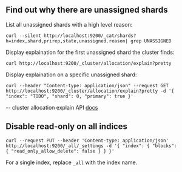 ## Find out why there are unassigned shards

List all unassigned shards with a high level reason:

```
curl --silent http://localhost:9200/_cat/shards?h=index,shard,prirep,state,unassigned.reason| grep UNASSIGNED
```

Display explaination for the first unassigned shard the cluster finds:

```
curl http://localhost:9200/_cluster/allocation/explain?pretty
```

Display explaination on a specific unassigned shard:

```
curl --header "Content-type: application/json" --request GET http://localhost:9200/_cluster/allocation/explain?pretty -d '{ "index": "TODO", "shard": 0, "primary": true }'
```

-- cluster allocation explain API [docs](https://www.elastic.co/guide/en/elasticsearch/reference/current/cluster-allocation-explain.html)

## Disable read-only on all indices

```
curl --request PUT --header 'Content-type: application/json' http://localhost:9200/_all/_settings -d '{ "index": { "blocks":
{ "read_only_allow_delete": false } } }'
```

For a single index, replace `_all` with the index name.
